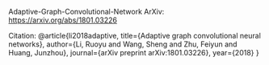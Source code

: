 Adaptive-Graph-Convolutional-Network 
ArXiv: https://arxiv.org/abs/1801.03226

Citation:
@article{li2018adaptive,
  title={Adaptive graph convolutional neural networks},
  author={Li, Ruoyu and Wang, Sheng and Zhu, Feiyun and Huang, Junzhou},
  journal={arXiv preprint arXiv:1801.03226},
  year={2018}
}

